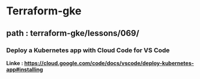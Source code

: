 # Terraform-gke


## path : terraform-gke/lessons/069/


### Deploy a Kubernetes app with Cloud Code for VS Code

**Linke : https://cloud.google.com/code/docs/vscode/deploy-kubernetes-app#installing**
